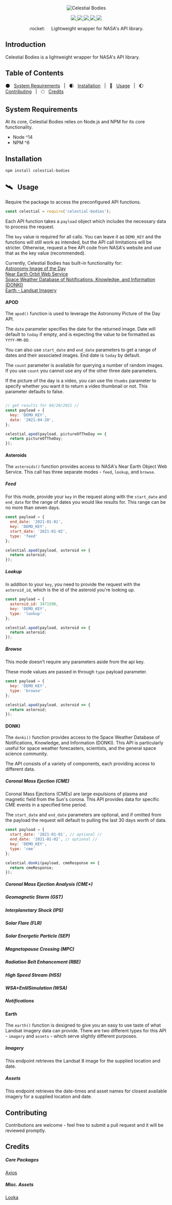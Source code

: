   <p align="center">
    <img src="./.github/assets/celestial-bodies.png" alt="Celestial Bodies">
  </p>

  <p align="center">
    <a href="#">
      <img src="https://img.shields.io/static/v1?label=status&message=Active%20Development&color=blue&style=flat-square&?logo=open-source-initiative&logoColor=ffffff">
    </a>
    <a href="#">
      <img src="https://img.shields.io/github/v/release/hieronymous-bean/celestial-bodies?include_prereleases&style=flat-square">
    </a>
    <a href="#">
      <img src="https://img.shields.io/github/issues-raw/hieronymous-bean/celestial-bodies?style=flat-square">
    </a>
    <a href="#">
      <img src="https://img.shields.io/github/license/hieronymous-bean/exemplar?style=flat-square">
    </a>
    <a href="#">
      <img src="https://img.shields.io/badge/gulp-builds_this_project-eb4a4b.svg?logo=data%3Aimage%2Fpng%3Bbase64%2CiVBORw0KGgoAAAANSUhEUgAAAAYAAAAOCAMAAAA7QZ0XAAAABlBMVEUAAAD%2F%2F%2F%2Bl2Z%2FdAAAAAXRSTlMAQObYZgAAABdJREFUeAFjAAFGRjSSEQzwUgwQkjAFAAtaAD0Ls2nMAAAAAElFTkSuQmCC&style=flat-square">
    </a>
    <br>
  </p>

  <p align="center">:rocket: &nbsp; &nbsp; Lightweight wrapper for NASA's API library.</p>





  ## Introduction
  Celestial Bodies is a lightweight wrapper for NASA's API library.




  ## Table of Contents

  :new_moon:  &nbsp; <a href="#system-requirements">System Requirements</a> &nbsp; | &nbsp;
  :waxing_crescent_moon:  &nbsp; <a href="#installation">Installation</a>  &nbsp; | &nbsp;
  :crescent_moon:  &nbsp; <a href="#usage">Usage</a>  &nbsp; | &nbsp;
  :moon:  &nbsp; <a href="#contributing">Contributing</a>  &nbsp; | &nbsp;
  :full_moon:  &nbsp; <a href="#credits">Credits</a>



  ## System Requirements

  At its core, Celestial Bodies relies on Node.js and NPM for its core functionality. 

  - Node ^14
  - NPM ^6


  ## Installation

  ```
  npm install celestial-bodies
  ```

  ## :artificial_satellite: &nbsp; Usage
  Require the package to access the preconfigured API functions.

  ```js
  const celestial = require('celestial-bodies');
  ```

  Each API function takes a `payload` object which includes the necessary data to process the request.

  The `key` value is required for all calls. You can leave it as `DEMO_KEY` and the functions will still work as intended, but the API call limitations will be stricter. Otherwise, request a free API code from NASA's website and use that as the key value (recommended).

  Currently, Celestial Bodies has built-in functionality for:<br>
  <a href="#apod">Astronomy Image of the Day</a><br>
  <a href="#asteroids">Near Earth Orbit Web Service</a><br>
  <a href="#donki">Space Weather Database of Notifications, Knowledge, and Information (DONKI)</a><br>
  <a href="#earth">Earth - Landsat Imagery</a><br>





  #### APOD
  The `apod()` function is used to leverage the Astronomy Picture of the Day API.

  The `date` parameter specifies the date for the returned image. Date will default to `today` if empty, and is expecting the value to be formatted as `YYYY-MM-DD`.

  You can also use `start_date` and `end_date` parameters to get a range of dates and their associated images. End date is `today` by default. 

  The `count` parameter is available for querying a number of random images. If you use `count` you cannot use any of the other three date parameters. 

  If the picture of the day is a video, you can use the `thumbs` parameter to specify whether you want it to return a video thumbnail or not. This parameter defaults to false.

  ```js

  // get results for 04/20/2021 //
  const payload = {
    key: 'DEMO_KEY',
    date: '2021-04-20',
  };

  celestial.apod(payload, pictureOfTheDay => {
    return pictureOfTheDay;
  });

  ```






  #### Asteroids
  The `asteroids()` function provides access to NASA's Near Earth Object Web Service. This call has three separate modes - ``feed``, ``lookup``, and ``browse``. 

  ##### Feed
  For this mode, provide your `key` in the request along with the `start_date` and `end_date` for the range of dates you would like results for. This range can be no more than seven days.

  ```js
  const payload = {
    end_date: '2021-01-01',
    key: 'DEMO_KEY',
    start_date: '2021-01-02',
    type: 'feed'
  };

  celestial.apod(payload, asteroid => {
    return asteroid;
  });
  ```

  ##### Lookup
  In addition to your `key`, you need to provide the request with the `asteroid_id`, which is the id of the asteroid you're looking up. 

  ```js
  const payload = {
    asteroid_id: 3471590,
    key: 'DEMO_KEY',
    type: 'lookup'
  };

  celestial.apod(payload, asteroid => {
    return asteroid;
  });
  ```

  ##### Browse
  This mode doesn't require any parameters aside from the api key. 

  These mode values are passed in through `type` payload parameter. 

  ```js
  const payload = {
    key: 'DEMO_KEY',
    type: 'browse'
  };

  celestial.apod(payload, asteroid => {
    return asteroid;
  });
  ```





  #### DONKI
  The `donki()` function provides access to the Space Weather Database of Notifications, Knowledge, and Information (DONKI). This API is particularly useful for space weather forecasters, scientists, and the general space science community.

  The API consists of a variety of components, each providing access to different data.

  ##### Coronal Mass Ejection (CME)

  Coronal Mass Ejections (CMEs) are large expulsions of plasma and magnetic field from the Sun's corona. This API provides data for specific CME events in a specified time period.

  The `start_date` and `end_date` parameters are optional, and if omitted from the payload the request will default to pulling the last 30 days worth of data.

  ```js
  const payload = {
    start_date: '2021-01-01', // optional //
    end_date: '2021-01-02', // optional //
    key: 'DEMO_KEY',
    type: 'cme'
  };

  celestial.donki(payload, cmeResponse => {
    return cmeResponse;
  });
  ```

  ##### Coronal Mass Ejection Analysis (CME+)

  ##### Geomagnetic Storm (GST)

  ##### Interplanetary Shock (IPS)

  ##### Solar Flare (FLR)

  ##### Solar Energetic Particle (SEP)

  ##### Magnetopause Crossing (MPC)

  ##### Radiation Belt Enhancement (RBE)

  ##### High Speed Stream (HSS)

  ##### WSA+EnlilSimulation (WSA)

  ##### Notifications



  #### Earth

  The `earth()` function is designed to give you an easy to use taste of what Landsat imagery data can provide. There are two different types for this API - `imagery` and `assets` - which serve slightly different purposes.

  ##### Imagery

  This endpoint retrieves the Landsat 8 image for the supplied location and date. 

  ##### Assets

  This endpoint retrieves the date-times and asset names for closest available imagery for a supplied location and date.

  ## Contributing

  Contributions are welcome - feel free to submit a pull request and it will be reviewed promptly. 

  ## Credits

  ##### Core Packages
  <a href="https://github.com/axios/axios">Axios</a>

  ##### Misc. Assets
  <a href="https://looka.com/">Looka</a>
